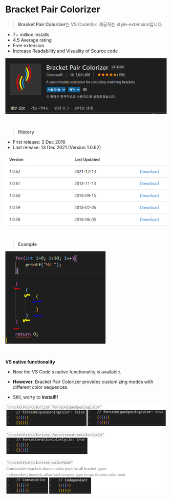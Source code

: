 # Bracket Pair Colorizer

>**Bracket Pair Colorizer**는 VS Code에서 제공하는 style-extension입니다.

- 7+ million installs
- 4.5 Average rating
- Free extension
- Increase Readability and Visuality of Source code

![image](bracket.png)

<br>

>**History**

- First release: 3 Dec 2016
- Last release: 13 Dec 2021 (Version 1.0.62)

![version](version.png)

<br>

>**Example**

![capturqe](capture.png)


<br>

**VS native functionality**

- Now the VS Code's native functionality is available.

- **However**, Bracket Pair Colorizer provides customizing modes with different color sequences.
- Still, worty to **install!!**

![customize](customize.png)
